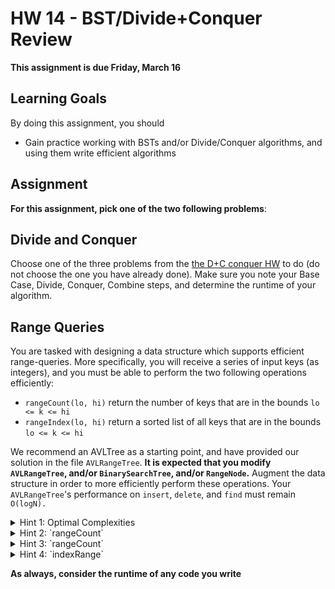 # HW 14 - BST/Divide+Conquer Review

**This assignment is due Friday, March 16**


## Learning Goals

By doing this assignment, you should

* Gain practice working with BSTs and/or Divide/Conquer algorithms, and using them write efficient algorithms

## Assignment

**For this assignment, pick one of the two following problems**:

## Divide and Conquer

Choose one of the three problems from the [the D+C conquer HW](https://github.com/Olin-DSA/DSA-18/tree/master/sorting/day04) to do (do not choose the one you have already done). Make sure you note your Base Case, Divide, Conquer, Combine steps, and determine the runtime of your algorithm.

## Range Queries

You are tasked with designing a data structure which supports efficient range-queries. More specifically, you will receive a series of input keys (as integers), and you must be able to perform the two following operations efficiently:

* `rangeCount(lo, hi)` return the number of keys that are in the bounds `lo <= k <= hi`
* `rangeIndex(lo, hi)` return a sorted list of all keys that are in the bounds `lo <= k <= hi`

We recommend an AVLTree as a starting point, and have provided our solution in the file `AVLRangeTree`. **It is expected that you modify `AVLRangeTree`, and/or `BinarySearchTree`, and/or `RangeNode`.** Augment the data structure in order to more efficiently perform these operations. Your `AVLRangeTree`'s performance on `insert`, `delete`, and `find` must remain `O(logN).`

<details>
  <summary>Hint 1: Optimal Complexities</summary>
  `rangeCount` should run in `O(log(N)`. `indexRange` should run in `O(log(N) + L)`, where `L = hi - lo`.
</details>

<details>
  <summary>Hint 2: `rangeCount`</summary>
  As a first step, write a function `rank(k)` which returns the number of keys <= k.
</details>

<details>
  <summary>Hint 3: `rangeCount`</summary>
  Augment the `RangeNode` to store the number of nodes in its subtree.
</details>

<details>
  <summary>Hint 4: `indexRange`</summary>
  Your solution to this will look quite similar to an in-order-traversal.
</details>

**As always, consider the runtime of any code you write**
